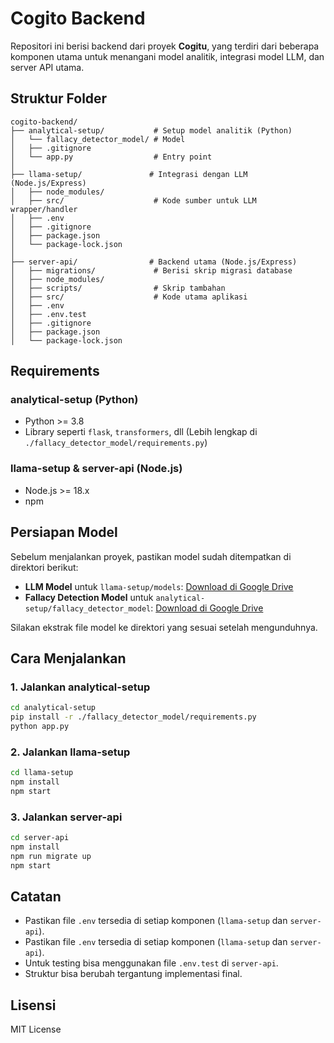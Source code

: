 


# Cogito Backend

Repositori ini berisi backend dari proyek **Cogitu**, yang terdiri dari beberapa komponen utama untuk menangani model analitik, integrasi model LLM, dan server API utama.

## Struktur Folder

```
cogito-backend/
├── analytical-setup/           # Setup model analitik (Python)
│   └── fallacy_detector_model/ # Model
│   ├── .gitignore
│   └── app.py                  # Entry point
│
├── llama-setup/               # Integrasi dengan LLM (Node.js/Express)
│   ├── node_modules/
│   ├── src/                    # Kode sumber untuk LLM wrapper/handler
│   ├── .env
│   ├── .gitignore
│   ├── package.json
│   └── package-lock.json
│
├── server-api/                # Backend utama (Node.js/Express)
│   ├── migrations/             # Berisi skrip migrasi database
│   ├── node_modules/
│   ├── scripts/                # Skrip tambahan
│   ├── src/                    # Kode utama aplikasi
│   ├── .env
│   ├── .env.test
│   ├── .gitignore
│   ├── package.json
│   └── package-lock.json
```

## Requirements

### analytical-setup (Python)

* Python >= 3.8
* Library seperti `flask`, `transformers`, dll (Lebih lengkap di `./fallacy_detector_model/requirements.py`)

### llama-setup & server-api (Node.js)

* Node.js >= 18.x
* npm


## Persiapan Model

Sebelum menjalankan proyek, pastikan model sudah ditempatkan di direktori berikut:

* **LLM Model** untuk `llama-setup/models`: [Download di Google Drive]([https://drive.google.com/your-llama-model-link](https://drive.google.com/file/d/1s0heZxDeNMjEMmox8Kr996BDyLFTFFxb/view?usp=drive_link))
* **Fallacy Detection Model** untuk `analytical-setup/fallacy_detector_model`: [Download di Google Drive]([https://drive.google.com/your-fallacy-model-link](https://drive.google.com/file/d/1GuTuHzaYnP82evxqF-kUOLq9xfLIDHj1/view?usp=sharing))

Silakan ekstrak file model ke direktori yang sesuai setelah mengunduhnya.

## Cara Menjalankan

### 1. Jalankan analytical-setup

```bash
cd analytical-setup
pip install -r ./fallacy_detector_model/requirements.py
python app.py
```

### 2. Jalankan llama-setup

```bash
cd llama-setup
npm install
npm start
```

### 3. Jalankan server-api

```bash
cd server-api
npm install
npm run migrate up
npm start
```


## Catatan

* Pastikan file `.env` tersedia di setiap komponen (`llama-setup` dan `server-api`).
* Pastikan file `.env` tersedia di setiap komponen (`llama-setup` dan `server-api`).
* Untuk testing bisa menggunakan file `.env.test` di `server-api`.
* Struktur bisa berubah tergantung implementasi final.

## Lisensi

MIT License
